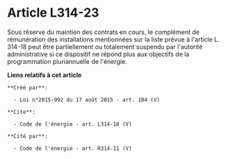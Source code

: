 # Article L314-23

Sous réserve du maintien des contrats en cours, le complément de rémunération des installations mentionnées sur la liste
prévue à l'article L. 314-18 peut être partiellement ou totalement suspendu par l'autorité administrative si ce dispositif ne
répond plus aux objectifs de la programmation pluriannuelle de l'énergie.

**Liens relatifs à cet article**

	**Créé par**:

	  - Loi n°2015-992 du 17 août 2015 - art. 104 (V)

	**Cite**:

	  - Code de l'énergie - art. L314-18 (V)

	**Cité par**:

	  - Code de l'énergie - art. R314-11 (V)
